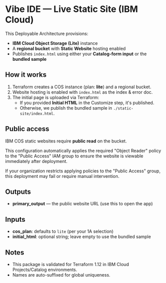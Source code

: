 
# Vibe IDE — Live Static Site (IBM Cloud)

This Deployable Architecture provisions:
- **IBM Cloud Object Storage (Lite)** instance
- A **regional bucket** with **Static Website** hosting enabled
- Publishes `index.html` using either your **Catalog-form input** or the **bundled sample**

## How it works
1. Terraform creates a COS instance (plan: **lite**) and a regional bucket.
2. Website hosting is enabled with `index.html` as the index & error doc.
3. The initial page is uploaded via Terraform:
   - If you provided **Initial HTML** in the Customize step, it's published.
   - Otherwise, we publish the bundled sample in `./static-site/index.html`.

## Public access
IBM COS static websites require **public read** on the bucket.

This configuration automatically applies the required "Object Reader" policy to the "Public Access" IAM group to ensure the website is viewable immediately after deployment.

If your organization restricts applying policies to the "Public Access" group, this deployment may fail or require manual intervention.

## Outputs
- **primary_output** — the public website URL (use this to open the app)

## Inputs
- **cos_plan**: defaults to `lite` (per your 1A selection)
- **initial_html**: optional string; leave empty to use the bundled sample

## Notes
- This package is validated for Terraform 1.12 in IBM Cloud Projects/Catalog environments.
- Names are auto-suffixed for global uniqueness.

